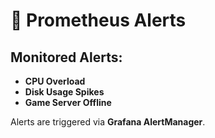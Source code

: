 # 📢 Prometheus Alerts

## Monitored Alerts:
- **CPU Overload**
- **Disk Usage Spikes**
- **Game Server Offline**

Alerts are triggered via **Grafana AlertManager**.
